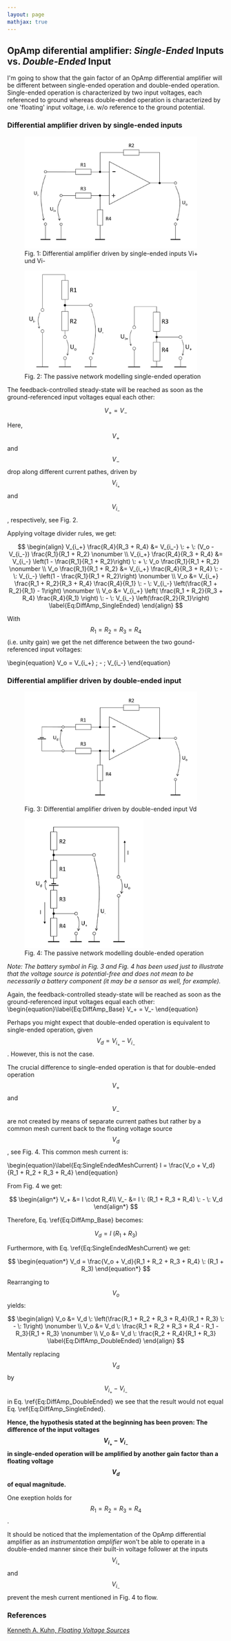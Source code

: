 ```yaml
---
layout: page
mathjax: true
---
```


## OpAmp diferential amplifier: _Single-Ended_ Inputs vs. _Double-Ended_ Input

I'm going to show that the gain factor of an OpAmp differential amplifier will be different between single-ended operation and double-ended operation. Single-ended operation is characterized by two input voltages, each referenced to ground whereas double-ended operation is characterized by one 'floating' input voltage, i.e. w/o reference to the ground potential.

### Differential amplifier driven by single-ended inputs

<figure>
   <a href="{{site.baseurl}}">
   <img src="/assets/images/FloatingOpAmp_1.png" style="max-width: 400px;">
   </a>
   <figcaption>Fig. 1: Differential amplifier driven by single-ended inputs Vi+ und Vi-</figcaption>
</figure>

<figure>
   <a href="{{site.baseurl}}">
   <img src="/assets/images/FloatingOpAmp_4.png" style="max-width: 400px;">
   </a>
   <figcaption>Fig. 2: The passive network modelling single-ended operation</figcaption>
</figure>

The feedback-controlled steady-state will be reached as soon as the ground-referenced input voltages equal each other:

$$V_+ = V_-$$

Here, $$V_+$$ and $$V_-$$ drop along different current pathes, driven by $$V_{i_+}$$ and $$V_{i_-}$$, respectively, see Fig. 2.

Applying voltage divider rules, we get:

$$
\begin{align}
  V_{i_+} \frac{R_4}{R_3 + R_4} &= V_{i_-} \: + \: (V_o - V_{i_-}) \frac{R_1}{R_1 + R_2} \nonumber \\
  V_{i_+} \frac{R_4}{R_3 + R_4} &= V_{i_-} \left(1 - \frac{R_1}{R_1 + R_2}\right) \: + \: V_o \frac{R_1}{R_1 + R_2} \nonumber \\
  V_o \frac{R_1}{R_1 + R_2} &= V_{i_+} \frac{R_4}{R_3 + R_4} \: - \: V_{i_-} \left(1 - \frac{R_1}{R_1 + R_2}\right) \nonumber \\
  V_o &= V_{i_+} \frac{R_1 + R_2}{R_3 + R_4} \frac{R_4}{R_1} \: - \: V_{i_-} \left(\frac{R_1 + R_2}{R_1} - 1\right) \nonumber \\
  V_o &= V_{i_+} \left( \frac{R_1 + R_2}{R_3 + R_4} \frac{R_4}{R_1} \right) \: - \: V_{i_-} \left(\frac{R_2}{R_1}\right) \label{Eq:DiffAmp_SingleEnded}
\end{align}
$$

With $$R_1 = R_2 = R_3 = R_4$$ (i.e. unity gain) we get the net difference between the two gound-referenced input voltages:

\begin{equation}
V_o = V_{i_+} \; - \; V_{i_-}
\end{equation}


### Differential amplifier driven by double-ended input

<figure>
   <a href="{{site.baseurl}}">
   <img src="/assets/images/FloatingOpAmp_2.png" style="max-width: 400px;">
   </a>
   <figcaption>Fig. 3: Differential amplifier driven by double-ended input Vd</figcaption>
</figure>

<figure>
   <a href="{{site.baseurl}}">
   <img src="/assets/images/FloatingOpAmp_3.png" style="max-height: 300px;">
   </a>
   <figcaption>Fig. 4: The passive network modelling double-ended operation</figcaption>
</figure>

_Note: The battery symbol in Fig. 3 and Fig. 4 has been used just to illustrate that the voltage source is potential-free and does not mean to be necessarily a battery component (it may be a sensor as well, for example)._

Again, the feedback-controlled steady-state will be reached as soon as the ground-referenced input voltages equal each other:
\begin{equation}\label{Eq:DiffAmp_Base}
V_+ = V_-
\end{equation}

Perhaps you might expect that double-ended operation is equivalent to single-ended operation, given $$V_d = V_{i_+} - V_{i_-}$$. However, this is not the case.

The crucial difference to single-ended operation is that for double-ended operation $$V_+$$ and $$V_-$$ are not created by means of separate current pathes but rather by a common mesh current back to the floating voltage source $$V_d$$, see Fig. 4. This common mesh current is:

\begin{equation}\label{Eq:SingleEndedMeshCurrent}
I = \frac{V_o + V_d}{R_1 + R_2 + R_3 + R_4}
\end{equation}

From Fig. 4 we get:

$$
\begin{align*}
V_+ &= I \cdot R_4\\
V_- &= I \: (R_1 + R_3 + R_4) \: - \: V_d
\end{align*}
$$

Therefore, Eq. \ref{Eq:DiffAmp_Base} becomes:

$$
\begin{equation*}
V_d = I \: (R_1 + R_3)
\end{equation*}
$$

Furthermore, with Eq. \ref{Eq:SingleEndedMeshCurrent} we get:

$$
\begin{equation*}
V_d = \frac{V_o + V_d}{R_1 + R_2 + R_3 + R_4} \: (R_1 + R_3)
\end{equation*}
$$

Rearranging to $$V_o$$ yields:

$$
\begin{align}
V_o &= V_d \: \left(\frac{R_1 + R_2 + R_3 + R_4}{R_1 + R_3} \: - \: 1\right) \nonumber \\
V_o &= V_d \: \frac{R_1 + R_2 + R_3 + R_4 - R_1 - R_3}{R_1 + R_3} \nonumber \\
V_o &= V_d \: \frac{R_2 + R_4}{R_1 + R_3} \label{Eq:DiffAmp_DoubleEnded}
\end{align}
$$

Mentally replacing $$V_d$$ by $$V_{i_+} - V_{i_-}$$ in Eq. \ref{Eq:DiffAmp_DoubleEnded} we see that the result would not equal Eq. \ref{Eq:DiffAmp_SingleEnded}.

**Hence, the hypothesis stated at the beginning has been proven: The difference of the input voltages $$V_{i_+} - V_{i_-}$$ in single-ended operation will be amplified by another gain factor than a floating voltage $$V_d$$ of equal magnitude.**

One exeption holds for $$R_1 = R_2 = R_3 = R_4$$.

It should be noticed that the implementation of the OpAmp differential amplifier as an _instrumentation amplifier_ won't be able to operate in a double-ended manner since their built-in voltage follower at the inputs $$V_{i_+}$$ and $$V_{i_-}$$ prevent the mesh current mentioned in Fig. 4 to flow.

### References
[Kenneth A. Kuhn, _Floating Voltage Sources_](http://www.kennethkuhn.com/students/ee431/op_amp_floating_sources.pdf)

